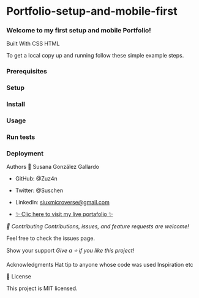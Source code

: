 # Portfolio-setup-and-mobile-first

### Welcome to my first setup and mobile Portfolio!


Built With
CSS
HTML

To get a local copy up and running follow these simple example steps.

### Prerequisites

### Setup

### Install

### Usage

### Run tests

### Deployment


Authors
👤 Susana González Gallardo

- GitHub: @Zuz4n

- Twitter: @Suschen

- LinkedIn: siuxmicroverse@gmail.com

- [✨ Clic here to visit my live portafolio ✨](https://susangoga.github.io/portfolio/) 


*_🤝 Contributing_*
*_Contributions, issues, and feature requests are welcome!_*

Feel free to check the issues page.

Show your support
*_Give a ⭐️ if you like this project!_*

Acknowledgments
Hat tip to anyone whose code was used
Inspiration
etc

📝 License

This project is MIT licensed.
